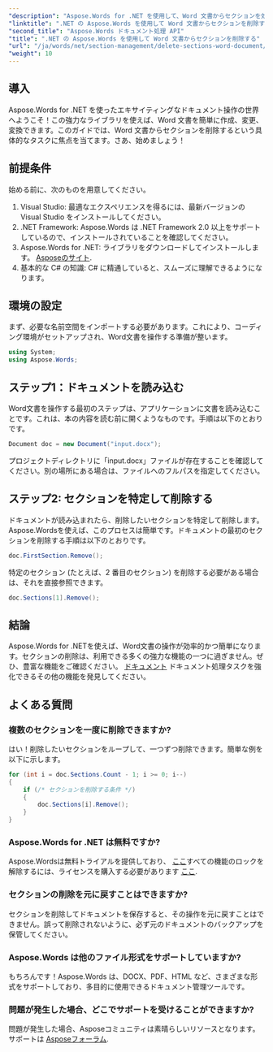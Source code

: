 ```yaml
---
"description": "Aspose.Words for .NET を使用して、Word 文書からセクションを効率的に削除する方法をご紹介します。この包括的なガイドでは、必要な前提条件について詳しく説明いたします。"
"linktitle": ".NET の Aspose.Words を使用して Word 文書からセクションを削除する"
"second_title": "Aspose.Words ドキュメント処理 API"
"title": ".NET の Aspose.Words を使用して Word 文書からセクションを削除する"
"url": "/ja/words/net/section-management/delete-sections-word-document/"
"weight": 10
---
```


## 導入

Aspose.Words for .NET を使ったエキサイティングなドキュメント操作の世界へようこそ！この強力なライブラリを使えば、Word 文書を簡単に作成、変更、変換できます。このガイドでは、Word 文書からセクションを削除するという具体的なタスクに焦点を当てます。さあ、始めましょう！

## 前提条件

始める前に、次のものを用意してください。

1. Visual Studio: 最適なエクスペリエンスを得るには、最新バージョンの Visual Studio をインストールしてください。
2. .NET Framework: Aspose.Words は .NET Framework 2.0 以上をサポートしているので、インストールされていることを確認してください。
3. Aspose.Words for .NET: ライブラリをダウンロードしてインストールします。 [Asposeのサイト](https://releases。aspose.com/words/net/).
4. 基本的な C# の知識: C# に精通していると、スムーズに理解できるようになります。

## 環境の設定

まず、必要な名前空間をインポートする必要があります。これにより、コーディング環境がセットアップされ、Word文書を操作する準備が整います。

```csharp
using System;
using Aspose.Words;
```

## ステップ1：ドキュメントを読み込む

Word文書を操作する最初のステップは、アプリケーションに文書を読み込むことです。これは、本の内容を読む前に開くようなものです。手順は以下のとおりです。

```csharp
Document doc = new Document("input.docx");
```

プロジェクトディレクトリに「input.docx」ファイルが存在することを確認してください。別の場所にある場合は、ファイルへのフルパスを指定してください。

## ステップ2: セクションを特定して削除する

ドキュメントが読み込まれたら、削除したいセクションを特定して削除します。Aspose.Wordsを使えば、このプロセスは簡単です。ドキュメントの最初のセクションを削除する手順は以下のとおりです。

```csharp
doc.FirstSection.Remove();
```

特定のセクション (たとえば、2 番目のセクション) を削除する必要がある場合は、それを直接参照できます。

```csharp
doc.Sections[1].Remove();
```

## 結論

Aspose.Words for .NETを使えば、Word文書の操作が効率的かつ簡単になります。セクションの削除は、利用できる多くの強力な機能の一つに過ぎません。ぜひ、豊富な機能をご確認ください。 [ドキュメント](https://reference.aspose.com/words/net/) ドキュメント処理タスクを強化できるその他の機能を発見してください。

## よくある質問

### 複数のセクションを一度に削除できますか?
はい！削除したいセクションをループして、一つずつ削除できます。簡単な例を以下に示します。

```csharp
for (int i = doc.Sections.Count - 1; i >= 0; i--)
{
    if (/* セクションを削除する条件 */)
    {
        doc.Sections[i].Remove();
    }
}
```

### Aspose.Words for .NET は無料ですか?
Aspose.Wordsは無料トライアルを提供しており、 [ここ](https://releases.aspose.com/)すべての機能のロックを解除するには、ライセンスを購入する必要があります [ここ](https://purchase。aspose.com/buy).

### セクションの削除を元に戻すことはできますか?
セクションを削除してドキュメントを保存すると、その操作を元に戻すことはできません。誤って削除されないように、必ず元のドキュメントのバックアップを保管してください。

### Aspose.Words は他のファイル形式をサポートしていますか?
もちろんです！Aspose.Words は、DOCX、PDF、HTML など、さまざまな形式をサポートしており、多目的に使用できるドキュメント管理ツールです。

### 問題が発生した場合、どこでサポートを受けることができますか?
問題が発生した場合、Asposeコミュニティは素晴らしいリソースとなります。サポートは [Asposeフォーラム](https://forum。aspose.com/c/words/8).